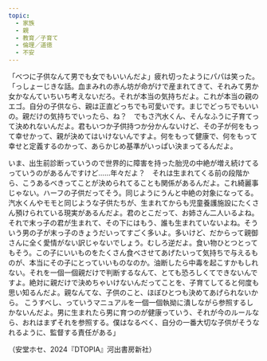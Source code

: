 ```yaml
---
topic:
  - 家族
  - 親
  - 教育／子育て
  - 倫理／道徳
  - 不安
---
```

「べつに子供なんて男でも女でもいいんだよ」疲れ切ったようにパパは笑った。「っしょーじきな話。血まみれの赤ん坊が命がけで産まれてきて、それみて男か女かなんていちいち考えないだろ。それが本当の気持ちだよ。これが本当の親のエゴ。自分の子供なら、親は正直どっちでも可愛いです。まじでどっちでもいいの。親だけの気持ちでいったら、ね？　でもさ汽水くん、そんなふうに子育てって決めれないんだよ。君もいつか子供持つか分かんないけど、その子が何をもって幸せかって、親が決めてはいけないんですよ。何をもって健康で、何をもって幸せと定義するのかって、あらかじめ基準がいっぱい決まってるんだよ。

いま、出生前診断っていうので世界的に障害を持った胎児の中絶が増え続けてるっていうのがあるんですけど……年々だよ？　それは生まれてくる前の段階から、こうあるべきってことが決められてることも関係があるんだよ。これ綺麗事じゃない。ハーフの子供だってそう。同じようにうんと中絶の対象になってる。汽水くんやモモと同じような子供たちが、生まれてからも児童養護施設にたくさん預けられている現実があるんだよ。君のとこだって、お姉さん二人いるよね。それで末っ子の君が生まれて、その下にはもう、誰も生まれていないよね。そういう男の子が末っ子のきょうだいってすごく多いよ。多いけど、だからって親御さんに全く愛情がない訳じゃないでしょう。むしろ逆だよ。食い物ひとつとってもそう。この子にいいものをたくさん食べさせてあげたいって気持ちで与えるものが、本当にその子にとっていいものなのか。油断したら中毒を起こすかもしれない。それを一個一個親だけで判断するなんて、とても恐ろしくてできないんですよ。絶対に親だけで決めちゃいけないんだってことを、子育てしてると何度も思い知るんだよ。親なんてな、子供のこと、ほぼひとつも決めてあげられないから。 こうすべし、っていうマニュアルを一個一個執拗に潰しながら参照するしかないんだよ。男に生まれたら男に育つのが健康っていう、それが今のルールなら、おれはまずそれを参照する。僕はなるべく、自分の一番大切な子供がそうなれるように、監督する責任がある」

（安堂ホセ、2024『DTOPIA』河出書房新社）